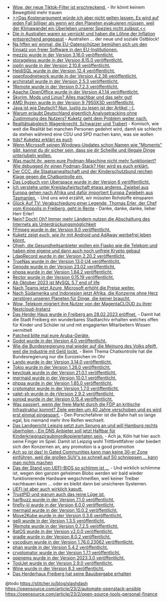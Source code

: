 * [Wow, der neue Tiktok-Filter ist erschreckend.](http://blog.fefe.de/?ts=9d05799f) - Ihr könnt keinem Bewegtbild mehr trauen
* [>>Das Kostenargument würde ich aber nicht gelten lassen. Es wird auf jeden Fall billiger als wenn wir den Planeten evakuieren müssen, weil der Klimawandel ein Überleben unserer Spezies nicht zulässt.<<](http://blog.fefe.de/?ts=9d063859)
* [Die in Australien waren so verrückt und haben die Löhne der Inflation entsprechend angepasst](http://blog.fefe.de/?ts=9d060470) - Australien ... der neue und soziale Ostblock!
* [Na hffen wir einmal, die EU-Datenschützer bemühen sich um den Einsatz von freier Software in den EU-Institutionen.](https://www.borncity.com/blog/2023/02/27/eu-datenschtzer-will-open-source-in-eu-institutionen-erleichtern/)
* [mezzio wurde in der Version 3.16.0 veröffentlicht.](https://github.com/mezzio/mezzio/releases/tag/3.16.0)
* [storageless wurde in der Version 8.15.0 veröffentlicht.](https://github.com/psr7-sessions/storageless/releases/tag/8.15.0)
* [joplin wurde in der Version 2.10.8 veröffentlicht.](https://github.com/laurent22/joplin/releases/tag/v2.10.8)
* [HeidiSQL wurde in der Version 12.4 veröffentlicht.](https://github.com/HeidiSQL/HeidiSQL/releases/tag/12.4)
* [openfoodnetwork wurde in der Version 4.2.36 veröffentlicht.](https://github.com/openfoodfoundation/openfoodnetwork/releases/tag/v4.2.36)
* [archinstall wurde in der Version 2.5.3 veröffentlicht.](https://github.com/archlinux/archinstall/releases/tag/v2.5.3)
* [1Remote wurde in der Version 0.7.2.3 veröffentlicht.](https://github.com/1Remote/1Remote/releases/tag/0.7.2.3)
* [Apache OpenOffice wurde in der Version 4.1.14 veröffentlicht.](https://www.phoronix.com/news/Apache-OpenOffice-4.1.14)
* [Skyrim, Mods und Linux? Alles machbar und das sehr gut!](https://www.onli-blogging.de/2241/Skyrim-mit-Mods-unter-Linux.html)
* [AMD Ryzen wurde in der Version 9 7950X3D veröffentlicht.](http://www.3dcenter.org/news/amd-ryzen-9-7950x3d-die-launch-reviews-gehen-online)
* [Java ist wie Deutsch? Nun, lustig zu lesen ist der Artikel :-).](https://www.opensourcerers.org/2023/02/27/why-java-is-like-german/)
* [Warum erlaubt Deutschland eigentlich Analysetracking ohne Zustimmung des Nutzers? Kuketz geht dem Problem weiter nach.](https://www.kuketz-blog.de/wer-erlaubt-analysetracking-in-deutschland-und-europa-das-ttdsg-teil2/)
* [Realitätsabgleich Wagenknecht, Schwarzer und Trabert](http://blog.fefe.de/?ts=9d025397) - Komisch, wie weit die Realität bei manchen Personen gedehnt wird, damit sie schlecht da stehen während eine CDU und SPD machen kann, was sie wollen
* [ttds? Kuketez erklärt es euch](https://www.kuketz-blog.de/wissen-ist-macht-das-grosse-wissensdossier-zu-%c2%a725-ttdsg-das-ttdsg-teil1/)
* [Wenn Microsoft seinen Windows-Updates schon Namen wie "Moments" gibt, kannst du dir sicher sein, dass sie dir Scheiße und illegale Dinge unterjubeln wollen.](https://www.borncity.com/blog/2023/03/01/windows-11-22h2-moments-2-update-bringt-microsofts-ki-gesttztes-bing-und-weitere-neuerungen/)
* [Was macht ihr, wenn eure Podman-Maschine nicht mehr funktioniert? Wie debugged ihr einen Podman-Stack? Hier wird es euch erklärt.](https://blog.podman.io/2023/02/troubleshooting-podman-machine/)
* [Der CCC, die Staatsanwaltschaft und der Kinderschutzbund reichen Klage gegen die Chatkontrolle ein.](https://www.ccc.de/de/updates/2023/chatkontrolle-anhoerung)
* [Das Logbuch von Uberspace wurde in der Version 6 veröffentlicht.](https://blog.uberspace.de/ll-6-liebes-logbuch/)
* [Ich verstehe unter Kreislaufwirtschaft etwas anderes. Zwiebel aus Europa gehen nach Afrika und dafür importiert Europa Zwiebeln aus Tasmanien.](https://netzfrauen.org/2023/02/28/foodcrisis-2/) - Und uns wird erzählt, wir müssten Rohstoffe einsparen
* [Glück Auf TV: Verabschiedung einer Legende, Thomas Erler, der Chef vom Kinopolis in Freiberg, geht in Rente](https://www.youtube.com/watch?v=ke0VowITZiM) - Danke, danke, danke, lieber Herr Erler!
* [Nein? Doch! Oh? Immer mehr Ländern nutzen die Abschaltung des Internets als Unterdrückungsmöglichkeit](https://netzpolitik.org/2023/jahresbericht-von-keepiton-immer-mehr-laender-nutzen-internetabschaltungen-zur-unterdrueckung/)
* [FFmpeg wurde in der Version 6.0 veröffentlicht.](https://www.phoronix.com/news/FFmpeg-6.0-Released)
* [Kuketz zeigt euch, wie ihr mit Android und AdAway werbefrei leben könnt.](https://www.kuketz-blog.de/adaway-werbe-und-trackingfrei-im-android-universum/)
* [Ohjeh, die Gesundheitsanbieter wollen ein Fiasko wie die Telekom und haben eine eigene und dann auch noch unfreie Krypto gebaut](http://blog.fefe.de/?ts=9d00f4d0)
* [LdapRecord wurde in der Version 2.20.2 veröffentlicht.](https://github.com/DirectoryTree/LdapRecord/releases/tag/v2.20.2)
* [TrueNas wurde in der Version 13.0 U4 veröffentlicht.](https://github.com/truenas/documentation/releases/tag/TN13.0-U4)
* [Genode wurde in der Version 23.02 veröffentlicht.](https://github.com/genodelabs/genode/releases/tag/23.02)
* [phpqa wurde in der Version 1.84.2 veröffentlicht.](https://github.com/jakzal/phpqa/releases/tag/v1.84.2)
* [Rector wurde in der Version 0.15.19 veröffentlicht.](https://github.com/rectorphp/rector/releases/tag/0.15.19)
* [Ab Oktober 2023 ist MySQL 5.7 end of life](https://www.percona.com/blog/mysql-5-7-end-of-life-six-months-away-switch-to-percona-server-for-mysql-today/)
* [Nach Teams jetzt Azure, Microsoft erhöht die Preise weiter.](https://www.windowspro.de/news/microsoft-erhoeht-preise-fuer-azure-um-11-prozent/05320.html?utm_source=WindowsPro&utm_medium=rss&utm_campaign=Feed)
* [Nach Südamerika und Indonesien jetzt Afrika, die Konzerne ohne Herz zerstören unseren Planeten für Dinge, die keiner braucht.](https://netzfrauen.org/2023/03/01/africa-12-2/)
* [Wow, Telekom migriert ihre Nutzer von der MagentaCLOUD zu ihrer Nextcloud-Instanz](https://nextcloud.com/blog/deutsche-telekom-migrates-millions-of-magentacloud-users-to-nextcloud/)
* [Das Herder Haus wurde in Freiberg am 28.02.2023 eröffnet.](https://www.mdr.de/video/mdr-videos/a/video-700776.html) - Damit hat die Stadt Freiberg ein wunderbares Stadtarchiv erhalten welches offen für Kinder und Schüler ist und mit engagierten Mitarbeitern Wissen vermittelt
* [Patched bitte mal eure Aruba-Geräte.](https://www.bleepingcomputer.com/news/security/aruba-networks-fixes-six-critical-vulnerabilities-in-arubaos/)
* [Godot wurde in der Version 4.0 veröffentlicht.](https://lwn.net/Articles/924814/)
* [Wie die Bundesregierung mal wieder auf die Meinung des Volks pfeift, weil die Industrie mit Geld lockt.](https://www.patrick-breyer.de/chatkontrolle-anhoerung-warnungen-von-allen-seiten-aber-bundesregierung-sieht-zerstoerung-des-digitalen-briefgeheimnisses-zu/) - Beim Thema Chatkontrolle hat die Bundesregierung nur die Eurozeichen im Ohr
* [Lando wurde in der Version 3.14.0 veröffentlicht.](https://github.com/lando/lando/releases/tag/v3.14.0)
* [Tokio wurde in der Version 1.26.0 veröffentlicht.](https://github.com/tokio-rs/tokio/releases/tag/tokio-1.26.0)
* [keycloak wurde in der Version 21.0.1 veröffentlicht.](https://github.com/keycloak/keycloak/releases/tag/21.0.1)
* [mermaid wurde in der Version 10.0.1 veröffentlicht.](https://github.com/mermaid-js/mermaid/releases/tag/v10.0.1)
* [phpqa wurde in der Version 1.85.0 veröffentlicht.](https://github.com/jakzal/phpqa/releases/tag/v1.85.0)
* [crptomator wurde in der Version 1.7.0 veröffentlicht.](https://github.com/cryptomator/cryptomator/releases/tag/1.7.0)
* [valet-sh wurde in de rVersion 2.9.2 veröffentlicht.](https://github.com/valet-sh/valet-sh/releases/tag/2.9.2)
* [sonixd wurde in der Version 0.15.4 veröffentlicht.](https://github.com/jeffvli/sonixd/releases/tag/v0.15.4)
* [Was passiert, wenn der freie Markt durch die FDP an kritische Infrastruktur kommt? Ziele werden um 40 Jahre verschoben und es wird erst einmal eingespart.](http://blog.fefe.de/?ts=9afe11cd) - Den Porschefahrer ist die Bahn halt so lange egal, bis niemand mehr ihre Reifen wechselt.
* [Das Landgericht Leipzig setzt zum Sprung an und will Hamburg rechts überholen - Ein DNS Anbieter soll jetzt Haftbar für Kinderkriegnaziraubmordkopierertaten sein.](http://blog.fefe.de/?ts=9afe737e) - Ach ja, Köln hat hier auch seine Finger im Spiel. Damit ist Leipzig wohl Trittbrettfahrer oder biedert sich den Konzernen an, any promotion is a good promotion
* [Ach so ist das! In Gated Communities kann man keine 30-er Zone einführen, weil die großen SUV's so schnell auf 50 schnippsen ... kann man nichts machen](http://blog.fefe.de/?ts=9afe5ac7)
* [Das der Stand von UEFI-BIOS so schlimm ist ...](http://blog.fefe.de/?ts=9afe6091) - Und wirklich schlimme ist, wegen den ganzen geheimen Blobs werden wir bald wieder funktionierende Hardware wegschmeißen, weil keiner Treiber nachbauen kann ... oder es bleibt dann bei unsicheren Systemen.
* [UEFI ist aber auch wirklich kaputt.](http://blog.fefe.de/?ts=9afe58d4)
* [TrustPID und warum auch das reine Lüge ist.](https://www.kuketz-blog.de/datenschutz-trustpid-in-drei-schritten-deaktivieren/)
* [harfbuzz wurde in der Version 7.1.0 veröffentlicht.](https://github.com/harfbuzz/harfbuzz/releases/tag/7.1.0)
* [firefly-iii wurde in der Version 6.0.0 veröffentlicht.](https://github.com/firefly-iii/firefly-iii/releases/tag/v6.0.0)
* [mermaid wurde in der Version 10.0.2 veröffentlicht.](https://github.com/mermaid-js/mermaid/releases/tag/v10.0.2)
* [Move2Kube wurde in der Version 0.3.6 veröffentlicht.](https://github.com/konveyor/move2kube/releases/tag/v0.3.6)
* [gelli wurde in der Version 1.3.5 veröffentlicht.](https://github.com/dkanada/gelli/releases/tag/v1.3.5)
* [1Remote wurde in der Version 0.7.2.5 veröffentlicht.](https://github.com/1Remote/1Remote/releases/tag/0.7.2.5)
* [RatOS wurde in der Version v2.0.0 veröffentlicht.](https://github.com/Rat-OS/RatOS/releases/tag/v2.0.0)
* [gradle wurde in der Version 8.0.2 veröffentlicht.](https://github.com/gradle/gradle/releases/tag/v8.0.2)
* [vscodium wurde in der Version 1.76.0.23062 veröffentlicht.](https://github.com/VSCodium/vscodium/releases/tag/1.76.0.23062)
* [phan wurde in der Version 5.4.2 veröffentlicht.](https://github.com/phan/phan/releases/tag/5.4.2)
* [cryptomator wurde in der Version 1.7.1 veröffentlicht.](https://github.com/cryptomator/cryptomator/releases/tag/1.7.1)
* [openems wurde in der Version 2023.3.0 veröffentlicht.](https://github.com/OpenEMS/openems/releases/tag/2023.3.0)
* [ToolJet wurde in der Version 2.9.0 veröffentlicht.](https://github.com/ToolJet/ToolJet/releases/tag/v2.2.0)
* [Wine wurde in der Version 8.3 veröffentlicht.](https://www.phoronix.com/news/Wine-8.3-Released)
* [Das Herderhaus Freiberg hat seine Bauübergabe erhalten](https://www.youtube.com/watch?v=tv6rHOLT9v0)

@todo
https://stitcher.io/blog/slashdash
https://opensource.com/article/23/2/automate-openstack-ansible
https://opensource.com/article/23/2/open-source-tools-personal-finance
